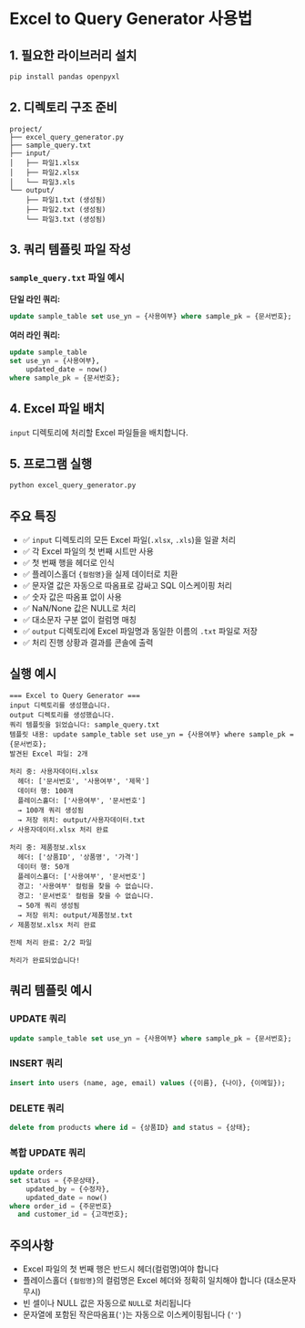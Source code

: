 # Excel to Query Generator 사용법

## 1. 필요한 라이브러리 설치

```bash
pip install pandas openpyxl
```

## 2. 디렉토리 구조 준비

```
project/
├── excel_query_generator.py
├── sample_query.txt
├── input/
│   ├── 파일1.xlsx
│   ├── 파일2.xlsx
│   └── 파일3.xls
└── output/
    ├── 파일1.txt (생성됨)
    ├── 파일2.txt (생성됨)
    └── 파일3.txt (생성됨)
```

## 3. 쿼리 템플릿 파일 작성

### `sample_query.txt` 파일 예시

**단일 라인 쿼리:**
```sql
update sample_table set use_yn = {사용여부} where sample_pk = {문서번호};
```

**여러 라인 쿼리:**
```sql
update sample_table 
set use_yn = {사용여부}, 
    updated_date = now() 
where sample_pk = {문서번호};
```

## 4. Excel 파일 배치

`input` 디렉토리에 처리할 Excel 파일들을 배치합니다.

## 5. 프로그램 실행

```bash
python excel_query_generator.py
```

## 주요 특징

- ✅ `input` 디렉토리의 모든 Excel 파일(`.xlsx`, `.xls`)을 일괄 처리
- ✅ 각 Excel 파일의 첫 번째 시트만 사용
- ✅ 첫 번째 행을 헤더로 인식
- ✅ 플레이스홀더 `{컬럼명}`을 실제 데이터로 치환
- ✅ 문자열 값은 자동으로 따옴표로 감싸고 SQL 이스케이핑 처리
- ✅ 숫자 값은 따옴표 없이 사용
- ✅ NaN/None 값은 NULL로 처리
- ✅ 대소문자 구분 없이 컬럼명 매칭
- ✅ `output` 디렉토리에 Excel 파일명과 동일한 이름의 `.txt` 파일로 저장
- ✅ 처리 진행 상황과 결과를 콘솔에 출력

## 실행 예시

```
=== Excel to Query Generator ===
input 디렉토리를 생성했습니다.
output 디렉토리를 생성했습니다.
쿼리 템플릿을 읽었습니다: sample_query.txt
템플릿 내용: update sample_table set use_yn = {사용여부} where sample_pk = {문서번호};
발견된 Excel 파일: 2개

처리 중: 사용자데이터.xlsx
  헤더: ['문서번호', '사용여부', '제목']
  데이터 행: 100개
  플레이스홀더: ['사용여부', '문서번호']
  → 100개 쿼리 생성됨
  → 저장 위치: output/사용자데이터.txt
✓ 사용자데이터.xlsx 처리 완료

처리 중: 제품정보.xlsx
  헤더: ['상품ID', '상품명', '가격']
  데이터 행: 50개
  플레이스홀더: ['사용여부', '문서번호']
  경고: '사용여부' 컬럼을 찾을 수 없습니다.
  경고: '문서번호' 컬럼을 찾을 수 없습니다.
  → 50개 쿼리 생성됨
  → 저장 위치: output/제품정보.txt
✓ 제품정보.xlsx 처리 완료

전체 처리 완료: 2/2 파일

처리가 완료되었습니다!
```

## 쿼리 템플릿 예시

### UPDATE 쿼리
```sql
update sample_table set use_yn = {사용여부} where sample_pk = {문서번호};
```

### INSERT 쿼리
```sql
insert into users (name, age, email) values ({이름}, {나이}, {이메일});
```

### DELETE 쿼리
```sql
delete from products where id = {상품ID} and status = {상태};
```

### 복합 UPDATE 쿼리
```sql
update orders 
set status = {주문상태}, 
    updated_by = {수정자}, 
    updated_date = now() 
where order_id = {주문번호} 
  and customer_id = {고객번호};
```

## 주의사항

- Excel 파일의 첫 번째 행은 반드시 헤더(컬럼명)여야 합니다
- 플레이스홀더 `{컬럼명}`의 컬럼명은 Excel 헤더와 정확히 일치해야 합니다 (대소문자 무시)
- 빈 셀이나 NULL 값은 자동으로 `NULL`로 처리됩니다
- 문자열에 포함된 작은따옴표(`'`)는 자동으로 이스케이핑됩니다 (`''`)